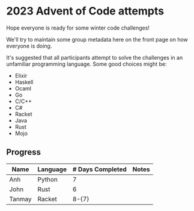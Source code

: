 # 2023 Advent of Code attempts

Hope everyone is ready for some winter code challenges!

We'll try to maintain some group metadata here on the front page on how everyone is doing.

It's suggested that all participants attempt to solve the challenges in an unfamiliar programming language. Some good choices might be:
- Elixir
- Haskell
- Ocaml
- Go
- C/C++
- C#
- Racket
- Java
- Rust
- Mojo

## Progress

| Name    | Language| # Days Completed| Notes |
|---------|---------|-----------------|-------|
| Anh     | Python  | 7               | 	     |
| John    | Rust    | 6               | 	     |
| Tanmay  | Racket  | 8-{7}           | 	     |
